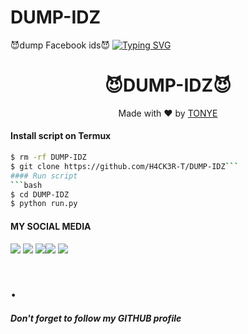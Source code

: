 # DUMP-IDZ
😈dump Facebook ids😈
[![Typing SVG](https://readme-typing-svg.herokuapp.com?color=D90000&lines=WELCOME+TO+MY+DUMP+TOOL)](https://git.io/typing-svg)



<h1 align="center">
😈DUMP-IDZ😈
</h1>
</div>
<p align="center">
  Made with ❤️ by <a href="https://wa.me/+2349075815126">TONYE</a>
</p>
<p align="center">
 


#### Install script on Termux
```bash
$ rm -rf DUMP-IDZ
$ git clone https://github.com/H4CK3R-T/DUMP-IDZ```
#### Run script
```bash
$ cd DUMP-IDZ
$ python run.py
```
#### MY SOCIAL MEDIA

[![](https://img.shields.io/badge/Github-black?logo=Github&logoColor=black&labelColor=white)](https://github.com/TONYE-XD) [![](https://img.shields.io/badge/Twitter-blue?logo=Twitter&logoColor=White&labelColor=white)](https://mobile.twitter.com/)
[![](https://img.shields.io/badge/Facebook-blue?logo=Facebook&logoColor=blue&labelColor=white)](https://www.facebook.com/Karma428)[![](https://img.shields.io/badge/Instagram-red?logo=Instagram&logoColor=red&labelColor=white)](https://www.instagram.com/Tony's_official_ii) [![](https://img.shields.io/badge/Whatsapp-CHAT-red?logo=Whatsapp&logoColor=Brightgreen&labelColor=white)](https://wa.me/+2349075815126?text=Asalamualaikum+bang)
# .


##### Don't forget to follow my GITHUB profile 


